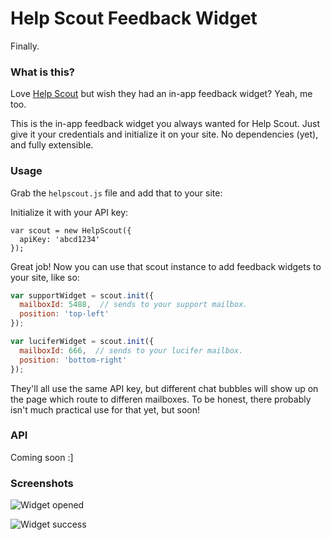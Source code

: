 # Help Scout Feedback Widget

Finally.

### What is this?

Love [Help Scout](http://www.helpscout.net/) but wish they had an in-app feedback widget? Yeah, me too.

This is the in-app feedback widget you always wanted for Help Scout. Just give it your credentials and initialize it on your site. No dependencies (yet), and fully extensible.

### Usage

Grab the `helpscout.js` file and add that to your site:

  <script src="./helpscout.js"></script>

Initialize it with your API key:

    var scout = new HelpScout({
      apiKey: 'abcd1234'
    });


Great job! Now you can use that scout instance to add feedback widgets to your site, like so:

```javascript
var supportWidget = scout.init({
  mailboxId: 5488,  // sends to your support mailbox.
  position: 'top-left'
});

var luciferWidget = scout.init({
  mailboxId: 666,  // sends to your lucifer mailbox.
  position: 'bottom-right'
});
```

They'll all use the same API key, but different chat bubbles will show up on the page which route to differen mailboxes. To be honest, there probably isn't much practical use for that yet, but soon!


### API

Coming soon :]


### Screenshots

![Widget opened](https://dl.dropbox.com/s/1ewnxonl9tpstqj/Screenshot%202014-08-11%2013.21.36.png)

![Widget success](https://dl.dropbox.com/s/tv4ux56y5mqvvct/Screenshot%202014-08-11%2013.21.56.png)